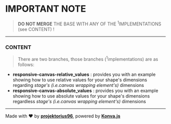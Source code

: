 # IMPORTANT NOTE

> **DO NOT MERGE** THE BASE WITH ANY OF THE <sup>1</sup>IMPLEMENTATIONS (see CONTENT) ! <br>

---

### CONTENT

> There are two branches, those branches (<sup>1</sup>implementations) are as follows:

- **responsive-canvas-relative_values** : provides you with an example showing how to use relative values for your shape's dimensions regarding *stage's (i.e.canvas wrapping element's)* dimensions
- **responsive-canvas-absolute_values** : provides you with an example showing how to use absolute values for your shape's dimensions regardless *stage's (i.e.canvas wrapping element's)* dimensions

---

Made with ♥ by [**projektorius96**](https://github.com/projektorius96), powered by [**Konva.js**](https://konvajs.org/)
